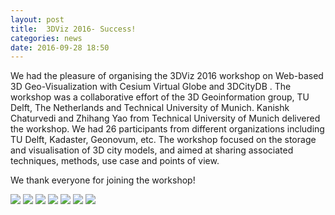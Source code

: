 ```yaml
---
layout: post
title:  3DViz 2016- Success!
categories: news
date: 2016-09-28 18:50
---
```



We had the pleasure of organising the 3DViz 2016 workshop on Web-based 3D Geo-Visualization with Cesium Virtual Globe and 3DCityDB .
The workshop was a collaborative effort of the 3D Geoinformation group, TU Delft, The Netherlands and Technical University of Munich.
Kanishk Chaturvedi and Zhihang Yao from Technical University of Munich delivered the workshop.
We had 26 participants from different organizations including TU Delft, Kadaster, Geonovum, etc. 
The workshop focused on the storage and visualisation of 3D city models, and aimed at sharing associated techniques, methods, use case and points of view. 

We thank everyone for joining the workshop!

<img src="{{ site.baseurl }}/img/events/3dvis2016/photos/1.JPG"/>

<img src="{{ site.baseurl }}/img/events/3dvis2016/photos/2.JPG"/>

<img src="{{ site.baseurl }}/img/events/3dvis2016/photos/3.JPG"/>

<img src="{{ site.baseurl }}/img/events/3dvis2016/photos/4.JPG"/>

<img src="{{ site.baseurl }}/img/events/3dvis2016/photos/5.JPG"/>

<img src="{{ site.baseurl }}/img/events/3dvis2016/photos/6.JPG"/>

<img src="{{ site.baseurl }}/img/events/3dvis2016/photos/7.JPG"/>

